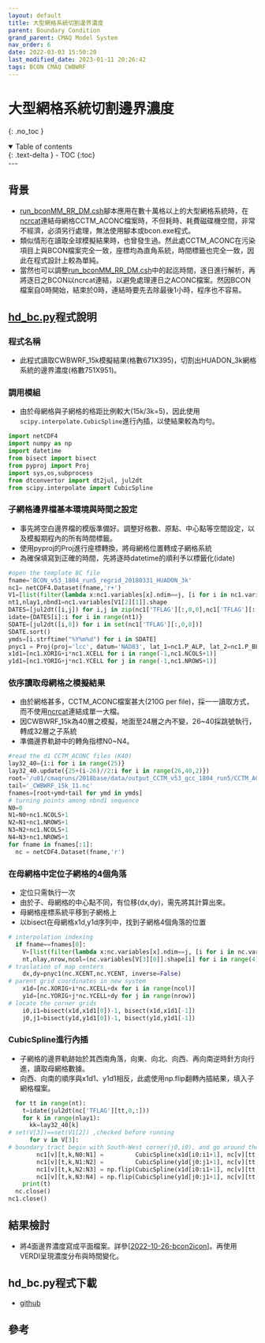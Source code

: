 ```yaml
---
layout: default
title: 大型網格系統切割邊界濃度
parent: Boundary Condition
grand_parent: CMAQ Model System
nav_order: 6
date: 2022-03-03 15:50:20
last_modified_date: 2023-01-11 20:26:42
tags: BCON CMAQ CWBWRF
---
```


# 大型網格系統切割邊界濃度
{: .no_toc }

<details open markdown="block">
  <summary>
    Table of contents
  </summary>
  {: .text-delta }
- TOC
{:toc}
</details>
---

## 背景

- [run_bconMM_RR_DM.csh](https://github.com/sinotec2/cmaq_relatives/blob/master/bcon/run_bconMM_RR_DM.csh)腳本應用在數十萬格以上的大型網格系統時，在[ncrcat]()連結母網格CCTM_ACONC檔案時，不但耗時、耗費磁碟機空間，非常不經濟，必須另行處理，無法使用腳本或bcon.exe程式。
- 類似情形在讀取全球模擬結果時，也曾發生過。然此處CCTM_ACONC在污染項目上與BCON檔案完全一致，座標均為直角系統，時間標籤也完全一致，因此在程式設計上較為單純。
- 當然也可以調整[run_bconMM_RR_DM.csh]()中的起迄時間，逐日進行解析，再將逐日之BCON以ncrcat連結，以避免處理連日之ACONC檔案。然因BCON檔案自0時開始，結束於0時，連結時要先去除最後1小時，程序也不容易。

## [hd_bc.py](https://github.com/sinotec2/cmaq_relatives/blob/master/bcon/hd_bc.py)程式說明

### 程式名稱

- 此程式讀取CWBWRF_15k模擬結果(格數671X395)，切割出HUADON_3k網格系統的邊界濃度(格數751X951)。

### 調用模組

- 由於母網格與子網格的格距比例較大(15k/3k=5)，因此使用`scipy.interpolate.CubicSpline`進行內插，以使結果較為均勻。

```python
import netCDF4
import numpy as np
import datetime
from bisect import bisect
from pyproj import Proj
import sys,os,subprocess
from dtconvertor import dt2jul, jul2dt
from scipy.interpolate import CubicSpline
```

### 子網格邊界檔基本環境與時間之設定
- 事先將空白邊界檔的模版準備好。調整好格數、原點、中心點等空間設定，以及模擬期程內的所有時間標籤。
- 使用pyproj的Proj進行座標轉換，將母網格位置轉成子網格系統
- 為確保填寫到正確的時間，先將逐時datetime的順利予以標籤化(idate)

```python
#open the template BC file
fname='BCON_v53_1804_run5_regrid_20180331_HUADON_3k'
nc1= netCDF4.Dataset(fname,'r+')
V1=[list(filter(lambda x:nc1.variables[x].ndim==j, [i for i in nc1.variables])) for j in [1,2,3,4]]
nt1,nlay1,nbnd1=nc1.variables[V1[2][1]].shape
DATES=[jul2dt([i,j]) for i,j in zip(nc1['TFLAG'][:,0,0],nc1['TFLAG'][:,0,1])]
idate={DATES[i]:i for i in range(nt1)}
SDATE=[jul2dt([i,0]) for i in set(nc1['TFLAG'][:,0,0])]
SDATE.sort()
ymds=[i.strftime("%Y%m%d") for i in SDATE]
pnyc1 = Proj(proj='lcc', datum='NAD83', lat_1=nc1.P_ALP, lat_2=nc1.P_BET,lat_0=nc1.YCENT, lon_0=nc1.XCENT, x_0=0, y_0=0.0)
x1d1=[nc1.XORIG+i*nc1.XCELL for i in range(-1,nc1.NCOLS+1)]
y1d1=[nc1.YORIG+j*nc1.YCELL for j in range(-1,nc1.NROWS+1)]
```

### 依序讀取母網格之模擬結果
- 由於網格甚多，CCTM_ACONC檔案甚大(210G per file)，採一一讀取方式，而不使用[ncrcat]()連結成單一大檔。
- 因CWBWRF_15k為40層之模擬，地面至24層之內不變，26~40採跳號執行，轉成32層之子系統
- 準備邊界軌跡中的轉角指標N0~N4。

```python    
#read the d1 CCTM_ACONC files (K40)
lay32_40={i:i for i in range(25)}
lay32_40.update({25+(i-26)//2:i for i in range(26,40,2)})
root='/u01/cmaqruns/2018base/data/output_CCTM_v53_gcc_1804_run5/CCTM_ACONC_v53_gcc_1804_run5_'
tail='_CWBWRF_15k_11.nc'
fnames=[root+ymd+tail for ymd in ymds]
# turning points among nbnd1 sequence
N0=0
N1=N0+nc1.NCOLS+1
N2=N1+nc1.NROWS+1
N3=N2+nc1.NCOLS+1
N4=N3+nc1.NROWS+1
for fname in fnames[:1]:
  nc = netCDF4.Dataset(fname,'r')
```

### 在母網格中定位子網格的4個角落

- 定位只需執行一次
- 由於子、母網格的中心點不同，有位移(dx,dy)，需先將其計算出來。
- 母網格座標系統平移到子網格上
- 以bisect在母網格x1d,y1d序列中，找到子網格4個角落的位置

```python
# interpolation indexing
  if fname==fnames[0]:
    V=[list(filter(lambda x:nc.variables[x].ndim==j, [i for i in nc.variables])) for j in [1,2,3,4]]
    nt,nlay,nrow,ncol=(nc.variables[V[3][0]].shape[i] for i in range(4))
# traslation of map centers
    dx,dy=pnyc1(nc.XCENT,nc.YCENT, inverse=False)
# parent grid coordinates in new system
    x1d=[nc.XORIG+i*nc.XCELL+dx for i in range(ncol)]
    y1d=[nc.YORIG+j*nc.YCELL+dy for j in range(nrow)]
# locate the corner grids
    i0,i1=bisect(x1d,x1d1[0])-1, bisect(x1d,x1d1[-1])
    j0,j1=bisect(y1d,y1d1[0])-1, bisect(y1d,y1d1[-1])
```

### CubicSpline進行內插

- 子網格的邊界軌跡始於其西南角落，向東、向北、向西、再向南逆時針方向行進，讀取母網格數據。
- 向西、向南的順序與x1d1、y1d1相反，此處使用np.flip翻轉內插結果，填入子網格檔案。

```python
  for tt in range(nt):
    t=idate(jul2dt(nc['TFLAG'][tt,0,:]))
    for k in range(nlay1):
      kk=lay32_40[k]
# set(V[3])==set(V1[2]) ,checked before running
      for v in V[3]:
# boundary tract begin with South-West corner(j0,i0), and go around the domain in counter-clock wise direction
        nc1[v][t,k,N0:N1] =         CubicSpline(x1d[i0:i1+1], nc[v][tt,kk,j0,i0:i1+1]) (x1d1[:-1])
        nc1[v][t,k,N1:N2] =         CubicSpline(y1d[j0:j1+1], nc[v][tt,kk,j0:j1+1,i1]) (y1d1[:-1])
        nc1[v][t,k,N2:N3] = np.flip(CubicSpline(x1d[i0:i1+1], nc[v][tt,kk,j1,i0:i1+1]) (x1d1[:-1]),axis=0)
        nc1[v][t,k,N3:N4] = np.flip(CubicSpline(y1d[j0:j1+1], nc[v][tt,kk,j0:j1+1,i0]) (y1d1[:-1]),axis=0)
    print(t)
  nc.close()
nc1.close()
```

## 結果檢討

- 將4面邊界濃度寫成平面檔案。詳參[[2022-10-26-bcon2icon]]。再使用VERDI呈現濃度分布與時間變化。

## hd_bc.py程式下載

- [github](https://github.com/sinotec2/cmaq_relatives/blob/master/bcon/hd_bc.py)

## 參考

[//begin]: # "Autogenerated link references for markdown compatibility"
[2022-10-26-bcon2icon]: https://sinotec2.github.io/FAQ/2022/10/26/bcon2icon.html "BCON南東北西4面2維濃度檔之轉接程式"
[//end]: # "Autogenerated link references"